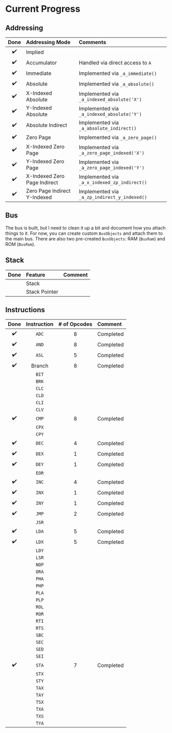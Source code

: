 # Current Progress

## Addressing

| Done | Addressing Mode | Comments |
|:-:|:--|:--|
| :heavy_check_mark: | Implied |  |
| :heavy_check_mark: | Accumulator | Handled via direct access to `A` |
| :heavy_check_mark: | Immediate | Implemented via `_a_immediate()` |
| :heavy_check_mark: | Absolute | Implemented via `_a_absolute()` |
| :heavy_check_mark: | X-Indexed Absolute | Implemented via `_a_indexed_absolute('X')` |
| :heavy_check_mark: | Y-Indexed Absolute | Implemented via `_a_indexed_absolute('Y')` |
| :heavy_check_mark: | Absolute Indirect | Implemented via `_a_absolute_indirect()` |
| :heavy_check_mark: | Zero Page | Implemented via `_a_zero_page()` |
| :heavy_check_mark: | X-Indexed Zero Page | Implemented via `_a_zero_page_indexed('X')` |
| :heavy_check_mark: | Y-Indexed Zero Page | Implemented via `_a_zero_page_indexed('Y')` |
| :heavy_check_mark: | X-Indexed Zero Page Indirect | Implemented via `_a_x_indexed_zp_indirect()` |
| :heavy_check_mark: | Zero Page Indirect Y-Indexed | Implemented via `_a_zp_indirect_y_indexed()` |

## Bus

The bus is built, but I need to clean it up a bit and document how you attach things to it.  For now, you can create custom `BusObjects` and attach them to the main bus.  There are also two pre-created `BusObjects`: RAM (`BusRam`) and ROM (`BusRom`).

## Stack

| Done | Feature | Comment |
|:-:|:--|:--|
| | Stack | |
| | Stack Pointer | |

## Instructions

| Done | Instruction | # of Opcodes | Comment |
|:-:|:-:|:-:|:--|
| :heavy_check_mark: | `ADC` | 8 | Completed |
| :heavy_check_mark: | `AND` | 8 | Completed |
| :heavy_check_mark: | `ASL` | 5 | Completed |
| :heavy_check_mark: | Branch | 8 | Completed |
|   | `BIT` | | |
|   | `BRK` | |
|   | `CLC` | |
|   | `CLD` | |
|   | `CLI` | |
|   | `CLV` | |
| :heavy_check_mark: | `CMP` | 8 | Completed |
|   | `CPX` | |
|   | `CPY` | |
| :heavy_check_mark: | `DEC` | 4 | Completed |
| :heavy_check_mark: | `DEX` | 1 | Completed |
| :heavy_check_mark: | `DEY` | 1 | Completed |
|   | `EOR` | |
| :heavy_check_mark: | `INC` | 4 | Completed |
| :heavy_check_mark: | `INX` | 1 | Completed |
| :heavy_check_mark: | `INY` | 1 | Completed |
| :heavy_check_mark: | `JMP` | 2 | Completed |
|   | `JSR` | | |
| :heavy_check_mark: | `LDA` | 5 | Completed |
| :heavy_check_mark: | `LDX` | 5 | Completed |
|   | `LDY` | | |
|   | `LSR` | | |
|   | `NOP` | | |
|   | `ORA` | | |
|   | `PHA` | | |
|   | `PHP` | | |
|   | `PLA` | | |
|   | `PLP` | | |
|   | `ROL` | | |
|   | `ROR` | | |
|   | `RTI` | | |
|   | `RTS` | | |
|   | `SBC` | | |
|   | `SEC` | | |
|   | `SED` | | |
|   | `SEI` | | |
| :heavy_check_mark:  | `STA` | 7 | Completed |
|   | `STX` | | |
|   | `STY` | | |
|   | `TAX` | | |
|   | `TAY` | | |
|   | `TSX` | | |
|   | `TXA` | | |
|   | `TXS` | | |
|   | `TYA` | | |